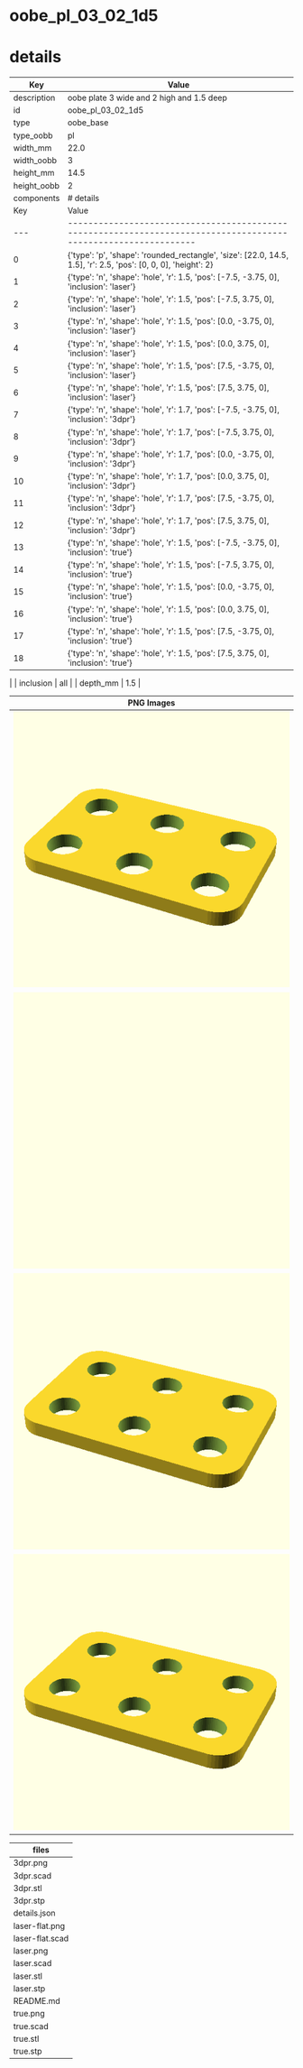 # oobe_pl_03_02_1d5
# details
| Key         | Value                                                                                                                                                                                                                                                                                                                                                                                                                                                                                                                                                                                                                                                                                                                                                                                                                                                                                                                                                                                                                                                                                                                                                                                                                                                                                                                                                                                                                                                                                                                                                                                                                                                                                                                                              |
| ----------- | -------------------------------------------------------------------------------------------------------------------------------------------------------------------------------------------------------------------------------------------------------------------------------------------------------------------------------------------------------------------------------------------------------------------------------------------------------------------------------------------------------------------------------------------------------------------------------------------------------------------------------------------------------------------------------------------------------------------------------------------------------------------------------------------------------------------------------------------------------------------------------------------------------------------------------------------------------------------------------------------------------------------------------------------------------------------------------------------------------------------------------------------------------------------------------------------------------------------------------------------------------------------------------------------------------------------------------------------------------------------------------------------------------------------------------------------------------------------------------------------------------------------------------------------------------------------------------------------------------------------------------------------------------------------------------------------------------------------------------------------------- |
| description | oobe plate 3 wide and 2 high and 1.5 deep                                                                                                                                                                                                                                                                                                                                                                                                                                                                                                                                                                                                                                                                                                                                                                                                                                                                                                                                                                                                                                                                                                                                                                                                                                                                                                                                                                                                                                                                                                                                                                                                                                                                                                          |
| id          | oobe_pl_03_02_1d5                                                                                                                                                                                                                                                                                                                                                                                                                                                                                                                                                                                                                                                                                                                                                                                                                                                                                                                                                                                                                                                                                                                                                                                                                                                                                                                                                                                                                                                                                                                                                                                                                                                                                                                                  |
| type        | oobe_base                                                                                                                                                                                                                                                                                                                                                                                                                                                                                                                                                                                                                                                                                                                                                                                                                                                                                                                                                                                                                                                                                                                                                                                                                                                                                                                                                                                                                                                                                                                                                                                                                                                                                                                                          |
| type_oobb   | pl                                                                                                                                                                                                                                                                                                                                                                                                                                                                                                                                                                                                                                                                                                                                                                                                                                                                                                                                                                                                                                                                                                                                                                                                                                                                                                                                                                                                                                                                                                                                                                                                                                                                                                                                                 |
| width_mm    | 22.0                                                                                                                                                                                                                                                                                                                                                                                                                                                                                                                                                                                                                                                                                                                                                                                                                                                                                                                                                                                                                                                                                                                                                                                                                                                                                                                                                                                                                                                                                                                                                                                                                                                                                                                                               |
| width_oobb  | 3                                                                                                                                                                                                                                                                                                                                                                                                                                                                                                                                                                                                                                                                                                                                                                                                                                                                                                                                                                                                                                                                                                                                                                                                                                                                                                                                                                                                                                                                                                                                                                                                                                                                                                                                                  |
| height_mm   | 14.5                                                                                                                                                                                                                                                                                                                                                                                                                                                                                                                                                                                                                                                                                                                                                                                                                                                                                                                                                                                                                                                                                                                                                                                                                                                                                                                                                                                                                                                                                                                                                                                                                                                                                                                                               |
| height_oobb | 2                                                                                                                                                                                                                                                                                                                                                                                                                                                                                                                                                                                                                                                                                                                                                                                                                                                                                                                                                                                                                                                                                                                                                                                                                                                                                                                                                                                                                                                                                                                                                                                                                                                                                                                                                  |
| components  | # details
| Key | Value                                                                                                           |
| --- | --------------------------------------------------------------------------------------------------------------- |
| 0   | {'type': 'p', 'shape': 'rounded_rectangle', 'size': [22.0, 14.5, 1.5], 'r': 2.5, 'pos': [0, 0, 0], 'height': 2} |
| 1   | {'type': 'n', 'shape': 'hole', 'r': 1.5, 'pos': [-7.5, -3.75, 0], 'inclusion': 'laser'}                         |
| 2   | {'type': 'n', 'shape': 'hole', 'r': 1.5, 'pos': [-7.5, 3.75, 0], 'inclusion': 'laser'}                          |
| 3   | {'type': 'n', 'shape': 'hole', 'r': 1.5, 'pos': [0.0, -3.75, 0], 'inclusion': 'laser'}                          |
| 4   | {'type': 'n', 'shape': 'hole', 'r': 1.5, 'pos': [0.0, 3.75, 0], 'inclusion': 'laser'}                           |
| 5   | {'type': 'n', 'shape': 'hole', 'r': 1.5, 'pos': [7.5, -3.75, 0], 'inclusion': 'laser'}                          |
| 6   | {'type': 'n', 'shape': 'hole', 'r': 1.5, 'pos': [7.5, 3.75, 0], 'inclusion': 'laser'}                           |
| 7   | {'type': 'n', 'shape': 'hole', 'r': 1.7, 'pos': [-7.5, -3.75, 0], 'inclusion': '3dpr'}                          |
| 8   | {'type': 'n', 'shape': 'hole', 'r': 1.7, 'pos': [-7.5, 3.75, 0], 'inclusion': '3dpr'}                           |
| 9   | {'type': 'n', 'shape': 'hole', 'r': 1.7, 'pos': [0.0, -3.75, 0], 'inclusion': '3dpr'}                           |
| 10  | {'type': 'n', 'shape': 'hole', 'r': 1.7, 'pos': [0.0, 3.75, 0], 'inclusion': '3dpr'}                            |
| 11  | {'type': 'n', 'shape': 'hole', 'r': 1.7, 'pos': [7.5, -3.75, 0], 'inclusion': '3dpr'}                           |
| 12  | {'type': 'n', 'shape': 'hole', 'r': 1.7, 'pos': [7.5, 3.75, 0], 'inclusion': '3dpr'}                            |
| 13  | {'type': 'n', 'shape': 'hole', 'r': 1.5, 'pos': [-7.5, -3.75, 0], 'inclusion': 'true'}                          |
| 14  | {'type': 'n', 'shape': 'hole', 'r': 1.5, 'pos': [-7.5, 3.75, 0], 'inclusion': 'true'}                           |
| 15  | {'type': 'n', 'shape': 'hole', 'r': 1.5, 'pos': [0.0, -3.75, 0], 'inclusion': 'true'}                           |
| 16  | {'type': 'n', 'shape': 'hole', 'r': 1.5, 'pos': [0.0, 3.75, 0], 'inclusion': 'true'}                            |
| 17  | {'type': 'n', 'shape': 'hole', 'r': 1.5, 'pos': [7.5, -3.75, 0], 'inclusion': 'true'}                           |
| 18  | {'type': 'n', 'shape': 'hole', 'r': 1.5, 'pos': [7.5, 3.75, 0], 'inclusion': 'true'}                            |
 |
| inclusion   | all                                                                                                                                                                                                                                                                                                                                                                                                                                                                                                                                                                                                                                                                                                                                                                                                                                                                                                                                                                                                                                                                                                                                                                                                                                                                                                                                                                                                                                                                                                                                                                                                                                                                                                                                                |
| depth_mm    | 1.5                                                                                                                                                                                                                                                                                                                                                                                                                                                                                                                                                                                                                                                                                                                                                                                                                                                                                                                                                                                                                                                                                                                                                                                                                                                                                                                                                                                                                                                                                                                                                                                                                                                                                                                                                |

| PNG Images |
| --- |
| ![3dpr.png](3dpr.png) |
| ![laser-flat.png](laser-flat.png) |
| ![laser.png](laser.png) |
| ![true.png](true.png) |


| files |
| --- |
| 3dpr.png |
| 3dpr.scad |
| 3dpr.stl |
| 3dpr.stp |
| details.json |
| laser-flat.png |
| laser-flat.scad |
| laser.png |
| laser.scad |
| laser.stl |
| laser.stp |
| README.md |
| true.png |
| true.scad |
| true.stl |
| true.stp |

